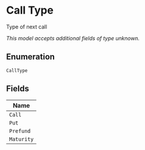 
# Call Type

Type of next call

*This model accepts additional fields of type unknown.*

## Enumeration

`CallType`

## Fields

| Name |
|  --- |
| `Call` |
| `Put` |
| `Prefund` |
| `Maturity` |


